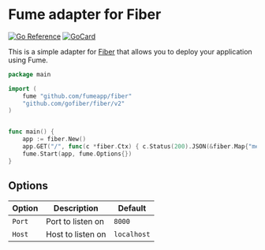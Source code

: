 # Fume adapter for Fiber

[![Go Reference][1]][2]
[![GoCard][3]][4]

[1]: https://pkg.go.dev/badge/github.com/fumeapp/fiber.svg
[2]: https://pkg.go.dev/github.com/fumeapp/fiber
[3]: https://goreportcard.com/badge/github.com/fumeapp/fiber
[4]: https://goreportcard.com/report/github.com/fumeapp/fiber

This is a simple adapter for [Fiber](https://gofiber.io/) that allows you to deploy your application using Fume.

```go
package main

import (
	fume "github.com/fumeapp/fiber"
	"github.com/gofiber/fiber/v2"
)


func main() {
	app := fiber.New()
	app.GET("/", func(c *fiber.Ctx) { c.Status(200).JSON(&fiber.Map{"message": "Hello World"}) })
	fume.Start(app, fume.Options{})
}
```

## Options

| Option | Description | Default |
| ------ | ----------- | ------- |
| `Port` | Port to listen on | `8000` |
| `Host` | Host to listen on | `localhost` |
